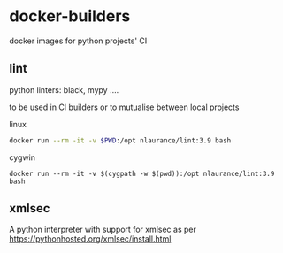 # docker-builders
docker images for python projects' CI

## lint

python linters: black, mypy ....

to be used in CI builders or to mutualise between local projects

linux
```bash
docker run --rm -it -v $PWD:/opt nlaurance/lint:3.9 bash
```
cygwin
```shell
docker run --rm -it -v $(cygpath -w $(pwd)):/opt nlaurance/lint:3.9 bash
```

## xmlsec

A python interpreter with support for xmlsec
as per https://pythonhosted.org/xmlsec/install.html